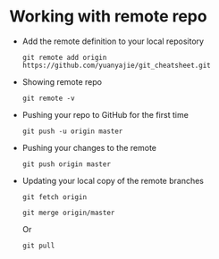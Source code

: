 # Working with remote repo

-   Add the remote definition to your local repository

        git remote add origin https://github.com/yuanyajie/git_cheatsheet.git
-   Showing remote repo

        git remote -v
-   Pushing your repo to GitHub for the first time

        git push -u origin master
-   Pushing your changes to the remote

        git push origin master
-   Updating your local copy of the remote branches

        git fetch origin

        git merge origin/master
    Or

        git pull
